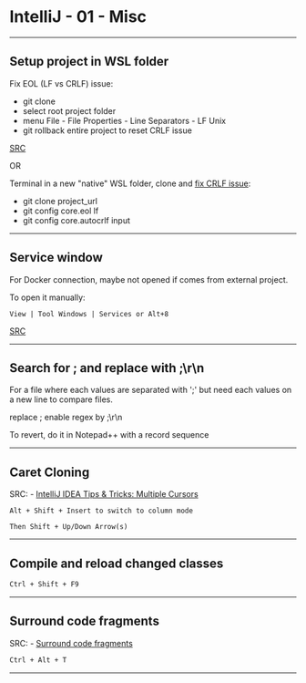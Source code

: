# IntelliJ - 01 - Misc

***

## Setup project in WSL folder

Fix EOL (LF vs CRLF) issue:

- git clone  
- select root project folder  
- menu File - File Properties - Line Separators - LF Unix  
- git rollback entire project to reset CRLF issue

[SRC](https://www.jetbrains.com/help/idea/configuring-line-endings-and-line-separators.html)

OR

Terminal in a new "native" WSL folder, clone and [fix CRLF issue](https://stackoverflow.com/questions/9976986/force-lf-eol-in-git-repo-and-working-copy):

- git clone project_url  
- git config core.eol lf  
- git config core.autocrlf input

***

## Service window

For Docker connection, maybe not opened if comes from external project.

To open it manually:

```text
View | Tool Windows | Services or Alt+8
```

[SRC](https://www.jetbrains.com/help/idea/services-tool-window.html)

***

## Search for ; and replace with ;\r\n

For a file where each values are separated with ';' but need each values on a new
line to compare files.

replace ; enable regex by ;\r\n

To revert, do it in Notepad++ with a record sequence

***

## Caret Cloning

SRC: - [IntelliJ IDEA Tips & Tricks: Multiple Cursors](https://www.vojtechruzicka.com/intellij-idea-tips-tricks-multiple-cursors/#:~:text=This%20feature%20can%20be%20toggled,%2B%20%E2%8C%98%20%2B%208%20on%20Mac.)

```text
Alt + Shift + Insert to switch to column mode

Then Shift + Up/Down Arrow(s)
```

***

## Compile and reload changed classes

```txt
Ctrl + Shift + F9
```

***

## Surround code fragments

SRC: - [Surround code fragments](https://www.jetbrains.com/help/idea/surrounding-blocks-of-code-with-language-constructs.html)

```txt
Ctrl + Alt + T
```

***

